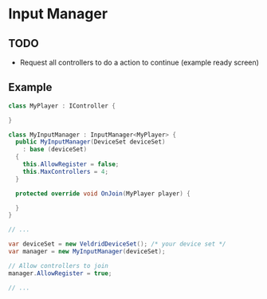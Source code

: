 # Input Manager

## TODO

- Request all controllers to do a action to continue (example ready screen)

## Example

```cs
class MyPlayer : IController {

}

class MyInputManager : InputManager<MyPlayer> {
  public MyInputManager(DeviceSet deviceSet)
    : base (deviceSet)
  {
    this.AllowRegister = false;
    this.MaxControllers = 4;
  }

  protected override void OnJoin(MyPlayer player) {

  }
}

// ...

var deviceSet = new VeldridDeviceSet(); /* your device set */
var manager = new MyInputManager(deviceSet);

// Allow controllers to join
manager.AllowRegister = true;

// ...



```
